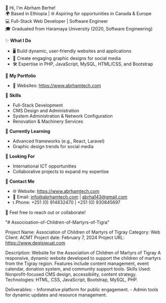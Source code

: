 👋 Hi, I'm Abrham Berhe!  
🌍 Based in Ethiopia | 🌐 Aspiring for opportunities in Canada & Europe  
💻 Full-Stack Web Developer | Software Engineer  
🎓 Graduated from Haramaya University (2020, Software Engineering)  

✨ **What I Do**  
- 🖥️ Build dynamic, user-friendly websites and applications  
- 🎨 Create engaging graphic designs for social media  
- 🛠️ Expertise in PHP, JavaScript, MySQL, HTML/CSS, and Bootstrap  

📂 **My Portfolio**  
- 🌟 Websites: https://www.abrhamtech.com 

📌 **Skills**  
- Full-Stack Development  
- CMS Design and Administration  
- System Administration & Network Configuration  
- Renovation & Machinery Services  

🌱 **Currently Learning**  
- Advanced frameworks (e.g., React, Laravel)  
- Graphic design trends for social media  

🚀 **Looking For**  
- International ICT opportunities  
- Collaborative projects to expand my expertise  

📧 **Contact Me**  
- 🌐 Website: https://www.abrhamtech.com
- 📩 Email: info@abrhamtech.com | abrha143@gmail.com  
- 📞 Phone: +251 (0) 914832470 | +251 (0) 930845697

💬 Feel free to reach out or collaborate!  


"# Associoation-of-Children-of-Martyrs-of-Tigra" 

Project Name: Association of Children of Martyrs of Tigray 
Category: Web 
Client: ACMT 
Project date: February 7, 2024 
Project URL: https://www.deqisiwuat.com

Description: Website for the Association of Children of Martyrs of Tigray A responsive, dynamic website developed to support the children of martyrs from the Tigray region. Features include content management, event calendar, donation system, and community support tools. 
Skills Used: Nonprofit-focused CMS design, accessibility, content strategy. 
Technologies: HTML, CSS, JavaScript, Bootstrap, MySQL, PHP. 

Deliverables:
    - Informative platform for public engagement.
    - Admin tools for dynamic updates and resource management.
